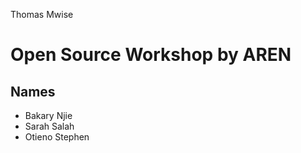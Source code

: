 Thomas Mwise
# Open Source Workshop by AREN

## Names


- Bakary Njie
- Sarah Salah
- Otieno Stephen
